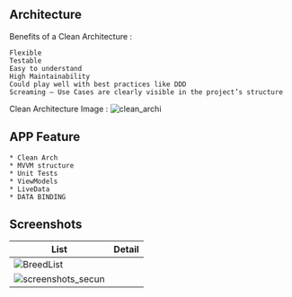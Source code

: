 ## Architecture

 Benefits of a Clean Architecture :

    Flexible
    Testable
    Easy to understand
    High Maintainability
    Could play well with best practices like DDD
    Screaming — Use Cases are clearly visible in the project’s structure
   
  Clean Architecture Image :
  ![clean_archi](https://user-images.githubusercontent.com/21106507/80330641-ba535100-8813-11ea-98be-7b97bcba4efa.png)
  
  
  ## APP Feature
  
    * Clean Arch
    * MVVM structure
    * Unit Tests
    * ViewModels
    * LiveData
    * DATA BINDING
  
    
   ## Screenshots
   
   | List  | Detail |
| ------------- | ------------- |
|![BreedList](https://user-images.githubusercontent.com/21106507/80388115-7c881400-8877-11ea-986c-97e905de31ca.jpeg)
 |![screenshots_secun](https://user-images.githubusercontent.com/21106507/80331020-e7543380-8814-11ea-94ad-44d85b40ecee.jpeg) |
   

   
   
   

